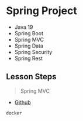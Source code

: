 # Spring Project

- Java 19
- Spring Boot
- Spring MVC
- Spring Data
- Spring Security
- Spring Rest

## Lesson Steps

> Spring MVC
>

* [Github](https://github.com/epenespolat/SpringBootTutorial)

```sh
docker

